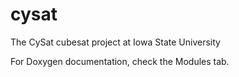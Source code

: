 cysat
=====

The CySat cubesat project at Iowa State University

For Doxygen documentation, check the Modules tab.
